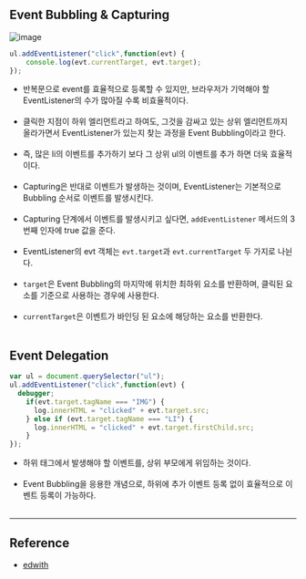 Event Bubbling & Capturing
--------------------------

![image](https://user-images.githubusercontent.com/56240505/70501788-698fd400-1b62-11ea-9cea-af53982696c7.png)<br>

```javascript
ul.addEventListener("click",function(evt) {
    console.log(evt.currentTarget, evt.target);
});
```

-	반복문으로 event를 효율적으로 등록할 수 있지만, 브라우저가 기억해야 할 EventListener의 수가 많아질 수록 비효율적이다.<br><br>
-	클릭한 지점이 하위 엘리먼트라고 하여도, 그것을 감싸고 있는 상위 엘리먼트까지 올라가면서 EventListener가 있는지 찾는 과정을 Event Bubbling이라고 한다.<br><br>
-	즉, 많은 li의 이벤트를 추가하기 보다 그 상위 ul의 이벤트를 추가 하면 더욱 효율적이다.<br><br>
-	Capturing은 반대로 이벤트가 발생하는 것이며, EventListener는 기본적으로 Bubbling 순서로 이벤트를 발생시킨다.<br><br>
-	Capturing 단계에서 이벤트를 발생시키고 싶다면, `addEventListener` 메서드의 3번째 인자에 true 값을 준다.<br><br>
-	EventListener의 evt 객체는 `evt.target`과 `evt.currentTarget` 두 가지로 나뉜다.<br><br>
-	`target`은 Event Bubbling의 마지막에 위치한 최하위 요소를 반환하며, 클릭된 요소를 기준으로 사용하는 경우에 사용한다.<br><br>
-	`currentTarget`은 이벤트가 바인딩 된 요소에 해당하는 요소를 반환한다.<br><br>

Event Delegation
----------------

```javascript
var ul = document.querySelector("ul");
ul.addEventListener("click",function(evt) {
  debugger;
    if(evt.target.tagName === "IMG") {
      log.innerHTML = "clicked" + evt.target.src;
    } else if (evt.target.tagName === "LI") {
      log.innerHTML = "clicked" + evt.target.firstChild.src;
    }
});
```

-	하위 태그에서 발생해야 할 이벤트를, 상위 부모에게 위임하는 것이다.<br><br>
-	Event Bubbling을 응용한 개념으로, 하위에 추가 이벤트 등록 없이 효율적으로 이벤트 등록이 가능하다.<br><br>

---

Reference
---------

-	[edwith](https://www.edwith.org/boostcourse-web/lecture/16760/)
